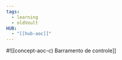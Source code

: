 ```yaml
---
tags:
  - learning
  - oldVoult
HUB:
  - "[[hub-aoc]]"
---
```

#![[concept-aoc-c) Barramento de controle]]